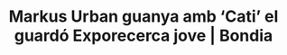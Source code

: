 ---
edition: XXIV
title: Markus Urban guanya amb ‘Cati’ el guardó Exporecerca jove | Bondia
image: c47994bb6f5e58bf.jpg
description: El diari andorrà gratuït i independent més llegit. Actualitat i notícies d'Andorra. El diari de referència a Andorra.
icon: www.bondia.ad.ico
link: https://www.bondia.ad/societat/markus-urban-guanya-amb-cati-el-guardo-exporecerca-jove
---
